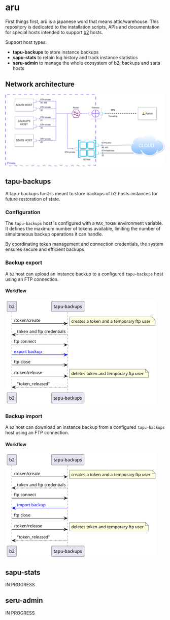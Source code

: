 # aru

First things first, arû is a japanese word that means attic/warehouse. 
This repository is dedicated to the installation scripts, APIs and documentation for special hosts intended to support [b2](https://github.com/yesbabylon/b2) hosts.

Support host types:
  - **tapu-backups** to store instance backups
  - **sapu-stats** to retain log history and track instance statistics
  - **seru-admin** to manage the whole ecosystem of b2, backups and stats hosts

## Network architecture

![](doc/organization.png)

## tapu-backups

A tapu-backups host is meant to store backups of b2 hosts instances for future restoration of state.

### Configuration

The `tapu-backups` host is configured with a `MAX_TOKEN` environment variable.
It defines the maximum number of tokens available, limiting the number of simultaneous backup operations it can handle.

By coordinating token management and connection credentials, the system ensures secure and efficient backups.

### Backup export

A `b2` host can upload an instance backup to a configured `tapu-backups` host using an FTP connection.

#### Workflow

![](doc/uml/backup-export.png)

### Backup import

A `b2` host can download an instance backup from a configured `tapu-backups` host using an FTP connection.

#### Workflow

![](doc/uml/backup-import.png)

## sapu-stats

IN PROGRESS

## seru-admin

IN PROGRESS
